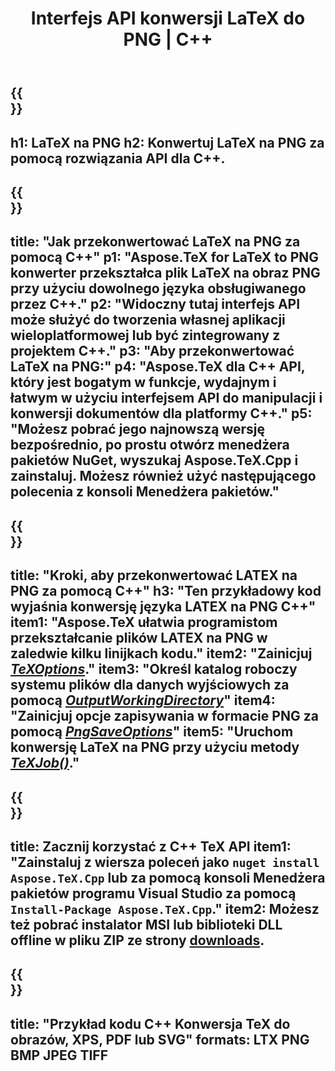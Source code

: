 ﻿---
translation: true
template: /_templates/_conversion-child-cpp.md
title: Interfejs API konwersji LaTeX do PNG | C++
description: Funkcjonalność konwersji LaTeX do PNG. Zintegruj tę lokalną bibliotekę C++ ze swoim projektem lub użyj aplikacji wieloplatformowych, aby przekonwertować LaTeX na PNG.
keywords: lateks do png api cpp, latex2png zintegruj c++
url: /cpp/conversion/latex-to-png/
family: tex
platformtag: cpp
feature: conversion
informat: LATEX
outformat: PNG
otherformats: PNG JPEG TIFF PDF SVG XPS
---

{{<section banner>}}
---
h1: LaTeX na PNG
h2: Konwertuj LaTeX na PNG za pomocą rozwiązania API dla C++.
---

{{<section overview>}}
---
title: "Jak przekonwertować LaTeX na PNG za pomocą C++"
p1: "Aspose.TeX for LaTeX to PNG konwerter przekształca plik LaTeX na obraz PNG przy użyciu dowolnego języka obsługiwanego przez C++."
p2: "Widoczny tutaj interfejs API może służyć do tworzenia własnej aplikacji wieloplatformowej lub być zintegrowany z projektem C++."
p3: "Aby przekonwertować LaTeX na PNG:"
p4: "Aspose.TeX dla C++ API, który jest bogatym w funkcje, wydajnym i łatwym w użyciu interfejsem API do manipulacji i konwersji dokumentów dla platformy C++."
p5: "Możesz pobrać jego najnowszą wersję bezpośrednio, po prostu otwórz menedżera pakietów NuGet, wyszukaj Aspose.TeX.Cpp i zainstaluj. Możesz również użyć następującego polecenia z konsoli Menedżera pakietów."
---

{{<section feature1>}}
---
title: "Kroki, aby przekonwertować LATEX na PNG za pomocą C++"
h3: "Ten przykładowy kod wyjaśnia konwersję języka LATEX na PNG C++"
item1: "Aspose.TeX ułatwia programistom przekształcanie plików LATEX na PNG w zaledwie kilku linijkach kodu."
item2: "Zainicjuj [*TeXOptions*](https://reference.aspose.com/tex/cpp/class/aspose.te_x.te_x_options)."
item3: "Określ katalog roboczy systemu plików dla danych wyjściowych za pomocą [*OutputWorkingDirectory*](https://reference.aspose.com/tex/cpp/class/aspose.te_x.te_x_options#aa4f4ea6dab7db5ba1b40800495f16f63)"
item4: "Zainicjuj opcje zapisywania w formacie PNG za pomocą [*PngSaveOptions*](https://reference.aspose.com/tex/cpp/class/aspose.te_x.presentation.image.png_save_options)"
item5: "Uruchom konwersję LaTeX na PNG przy użyciu metody [*TeXJob()*](https://reference.aspose.com/tex/cpp/class/aspose.te_x.te_x_job)."
---

{{<section feature2>}}
---
title: Zacznij korzystać z C++ TeX API
item1: "Zainstaluj z wiersza poleceń jako ```nuget install Aspose.TeX.Cpp``` lub za pomocą konsoli Menedżera pakietów programu Visual Studio za pomocą ```Install-Package Aspose.TeX.Cpp```."
item2: Możesz też pobrać instalator MSI lub biblioteki DLL offline w pliku ZIP ze strony [downloads](https://downloads.aspose.com/tex/cpp).
---

{{<section widget>}}
---
title: "Przykład kodu C++ Konwersja TeX do obrazów, XPS, PDF lub SVG"
formats: LTX PNG BMP JPEG TIFF
---
